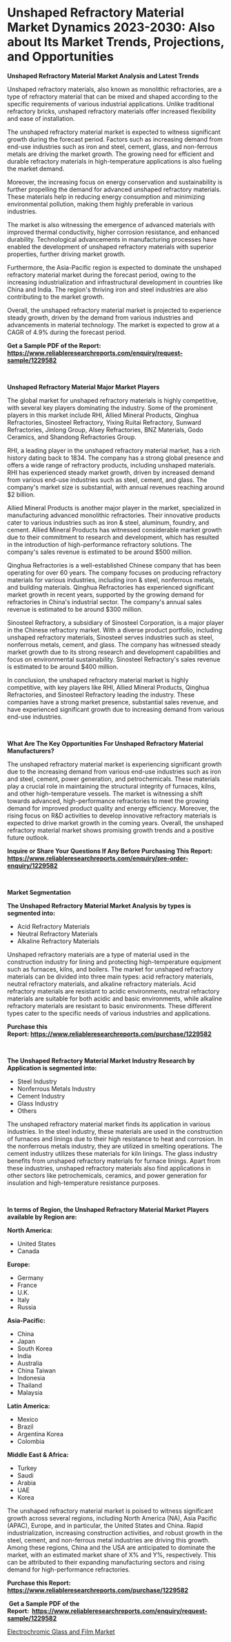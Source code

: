<p><h1>Unshaped Refractory Material Market Dynamics 2023-2030: Also about Its Market Trends, Projections, and Opportunities</h1></p><p><strong>Unshaped Refractory Material Market Analysis and Latest Trends</strong></p>
<p><p>Unshaped refractory materials, also known as monolithic refractories, are a type of refractory material that can be mixed and shaped according to the specific requirements of various industrial applications. Unlike traditional refractory bricks, unshaped refractory materials offer increased flexibility and ease of installation.</p><p>The unshaped refractory material market is expected to witness significant growth during the forecast period. Factors such as increasing demand from end-use industries such as iron and steel, cement, glass, and non-ferrous metals are driving the market growth. The growing need for efficient and durable refractory materials in high-temperature applications is also fueling the market demand.</p><p>Moreover, the increasing focus on energy conservation and sustainability is further propelling the demand for advanced unshaped refractory materials. These materials help in reducing energy consumption and minimizing environmental pollution, making them highly preferable in various industries.</p><p>The market is also witnessing the emergence of advanced materials with improved thermal conductivity, higher corrosion resistance, and enhanced durability. Technological advancements in manufacturing processes have enabled the development of unshaped refractory materials with superior properties, further driving market growth.</p><p>Furthermore, the Asia-Pacific region is expected to dominate the unshaped refractory material market during the forecast period, owing to the increasing industrialization and infrastructural development in countries like China and India. The region's thriving iron and steel industries are also contributing to the market growth.</p><p>Overall, the unshaped refractory material market is projected to experience steady growth, driven by the demand from various industries and advancements in material technology. The market is expected to grow at a CAGR of 4.9% during the forecast period.</p></p>
<p><strong>Get a Sample PDF of the Report:&nbsp; <a href="https://www.reliableresearchreports.com/enquiry/request-sample/1229582">https://www.reliableresearchreports.com/enquiry/request-sample/1229582</a></strong></p>
<p>&nbsp;</p>
<p><strong>Unshaped Refractory Material Major Market Players</strong></p>
<p><p>The global market for unshaped refractory materials is highly competitive, with several key players dominating the industry. Some of the prominent players in this market include RHI, Allied Mineral Products, Qinghua Refractories, Sinosteel Refractory, Yixing Ruitai Refractory, Sunward Refractories, Jinlong Group, Alsey Refractories, BNZ Materials, Godo Ceramics, and Shandong Refractories Group.</p><p>RHI, a leading player in the unshaped refractory material market, has a rich history dating back to 1834. The company has a strong global presence and offers a wide range of refractory products, including unshaped materials. RHI has experienced steady market growth, driven by increased demand from various end-use industries such as steel, cement, and glass. The company's market size is substantial, with annual revenues reaching around $2 billion.</p><p>Allied Mineral Products is another major player in the market, specialized in manufacturing advanced monolithic refractories. Their innovative products cater to various industries such as iron & steel, aluminum, foundry, and cement. Allied Mineral Products has witnessed considerable market growth due to their commitment to research and development, which has resulted in the introduction of high-performance refractory solutions. The company's sales revenue is estimated to be around $500 million.</p><p>Qinghua Refractories is a well-established Chinese company that has been operating for over 60 years. The company focuses on producing refractory materials for various industries, including iron & steel, nonferrous metals, and building materials. Qinghua Refractories has experienced significant market growth in recent years, supported by the growing demand for refractories in China's industrial sector. The company's annual sales revenue is estimated to be around $300 million.</p><p>Sinosteel Refractory, a subsidiary of Sinosteel Corporation, is a major player in the Chinese refractory market. With a diverse product portfolio, including unshaped refractory materials, Sinosteel serves industries such as steel, nonferrous metals, cement, and glass. The company has witnessed steady market growth due to its strong research and development capabilities and focus on environmental sustainability. Sinosteel Refractory's sales revenue is estimated to be around $400 million.</p><p>In conclusion, the unshaped refractory material market is highly competitive, with key players like RHI, Allied Mineral Products, Qinghua Refractories, and Sinosteel Refractory leading the industry. These companies have a strong market presence, substantial sales revenue, and have experienced significant growth due to increasing demand from various end-use industries.</p></p>
<p>&nbsp;</p>
<p><strong>What Are The Key Opportunities For Unshaped Refractory Material Manufacturers?</strong></p>
<p><p>The unshaped refractory material market is experiencing significant growth due to the increasing demand from various end-use industries such as iron and steel, cement, power generation, and petrochemicals. These materials play a crucial role in maintaining the structural integrity of furnaces, kilns, and other high-temperature vessels. The market is witnessing a shift towards advanced, high-performance refractories to meet the growing demand for improved product quality and energy efficiency. Moreover, the rising focus on R&D activities to develop innovative refractory materials is expected to drive market growth in the coming years. Overall, the unshaped refractory material market shows promising growth trends and a positive future outlook.</p></p>
<p><strong>Inquire or Share Your Questions If Any Before Purchasing This Report: <a href="https://www.reliableresearchreports.com/enquiry/pre-order-enquiry/1229582">https://www.reliableresearchreports.com/enquiry/pre-order-enquiry/1229582</a></strong></p>
<p>&nbsp;</p>
<p><strong>Market Segmentation</strong></p>
<p><strong>The Unshaped Refractory Material Market Analysis by types is segmented into:</strong></p>
<p><ul><li>Acid Refractory Materials</li><li>Neutral Refractory Materials</li><li>Alkaline Refractory Materials</li></ul></p>
<p><p>Unshaped refractory materials are a type of material used in the construction industry for lining and protecting high-temperature equipment such as furnaces, kilns, and boilers. The market for unshaped refractory materials can be divided into three main types: acid refractory materials, neutral refractory materials, and alkaline refractory materials. Acid refractory materials are resistant to acidic environments, neutral refractory materials are suitable for both acidic and basic environments, while alkaline refractory materials are resistant to basic environments. These different types cater to the specific needs of various industries and applications.</p></p>
<p><strong>Purchase this Report:&nbsp;<a href="https://www.reliableresearchreports.com/purchase/1229582">https://www.reliableresearchreports.com/purchase/1229582</a></strong></p>
<p>&nbsp;</p>
<p><strong>The Unshaped Refractory Material Market Industry Research by Application is segmented into:</strong></p>
<p><ul><li>Steel Industry</li><li>Nonferrous Metals Industry</li><li>Cement Industry</li><li>Glass Industry</li><li>Others</li></ul></p>
<p><p>The unshaped refractory material market finds its application in various industries. In the steel industry, these materials are used in the construction of furnaces and linings due to their high resistance to heat and corrosion. In the nonferrous metals industry, they are utilized in smelting operations. The cement industry utilizes these materials for kiln linings. The glass industry benefits from unshaped refractory materials for furnace linings. Apart from these industries, unshaped refractory materials also find applications in other sectors like petrochemicals, ceramics, and power generation for insulation and high-temperature resistance purposes.</p></p>
<p>&nbsp;</p>
<p><strong>In terms of Region, the Unshaped Refractory Material Market Players available by Region are:</strong></p>
<p>
    <p> <strong> North America: </strong>
        <ul>
            <li>United States</li>
            <li>Canada</li>
        </ul>
        </p> 
    <p> <strong> Europe: </strong>
        <ul>
            <li>Germany</li>
            <li>France</li>
            <li>U.K.</li>
            <li>Italy</li>
            <li>Russia</li>
        </ul>
        </p> 
    <p> <strong> Asia-Pacific: </strong>
        <ul>
            <li>China</li>
            <li>Japan</li>
            <li>South Korea</li>
            <li>India</li>
            <li>Australia</li>
            <li>China Taiwan</li>
            <li>Indonesia</li>
            <li>Thailand</li>
            <li>Malaysia</li>
        </ul>
        </p> 
    <p> <strong> Latin America: </strong>
        <ul>
            <li>Mexico</li>
            <li>Brazil</li>
            <li>Argentina Korea</li>
            <li>Colombia</li>
        </ul>
        </p> 
    <p> <strong> Middle East & Africa: </strong>
        <ul>
            <li>Turkey</li>
            <li>Saudi</li>
            <li>Arabia</li>
            <li>UAE</li>
            <li>Korea</li>
        </ul>
    </p>
    </p>
<p><p>The unshaped refractory material market is poised to witness significant growth across several regions, including North America (NA), Asia Pacific (APAC), Europe, and in particular, the United States and China. Rapid industrialization, increasing construction activities, and robust growth in the steel, cement, and non-ferrous metal industries are driving this growth. Among these regions, China and the USA are anticipated to dominate the market, with an estimated market share of X% and Y%, respectively. This can be attributed to their expanding manufacturing sectors and rising demand for high-performance refractories.</p></p>
<p><strong>Purchase this Report: <a href="https://www.reliableresearchreports.com/purchase/1229582">https://www.reliableresearchreports.com/purchase/1229582</a></strong></p>
<p>&nbsp;<strong>Get a Sample PDF of the Report:&nbsp;&nbsp;<a href="https://www.reliableresearchreports.com/enquiry/request-sample/1229582">https://www.reliableresearchreports.com/enquiry/request-sample/1229582</a></strong></p>
<p><strong></strong></p>
<p><p><a href="https://github.com/RoccoManning/Market-Research-Report-List-2/blob/main/electrochromic-glass-and-film-market.md">Electrochromic Glass and Film Market</a></p></p>